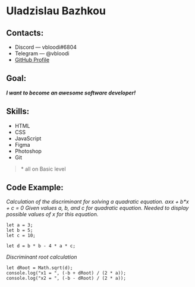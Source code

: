 # Uladzislau Bazhkou
## Contacts:
* Discord — vbloodi#6804
* Telegram — @vbloodi
* [GitHub Profile](https://github.com/vbloodi "My GitHub Profile")
## Goal:
___I want to become an awesome software developer!___
## Skills:
* HTML
* CSS
* JavaScript
* Figma
* Photoshop
* Git
>\* all on Basic level
## Code Example:

_Calculation of the discriminant for solving a quadratic equation._
_a*x*x + b*x + c = 0_
_Given values a, b, and c for quadratic equation._
_Needed to display possible values of x for this equation._
```
let a = 3;
let b = 5;
let c = 10;

let d = b * b - 4 * a * c;
```
_Discriminant root calculation_
```
let dRoot = Math.sqrt(d);
console.log("x1 = ", (-b + dRoot) / (2 * a));
console.log("x2 = ", (-b - dRoot) / (2 * a));
```